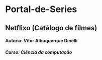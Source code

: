 # Portal-de-Series

## Netflixo (Catálogo de filmes)

#### Autoria: Vítor Albuquerque Dinelli
##### Curso: Ciência da computação



